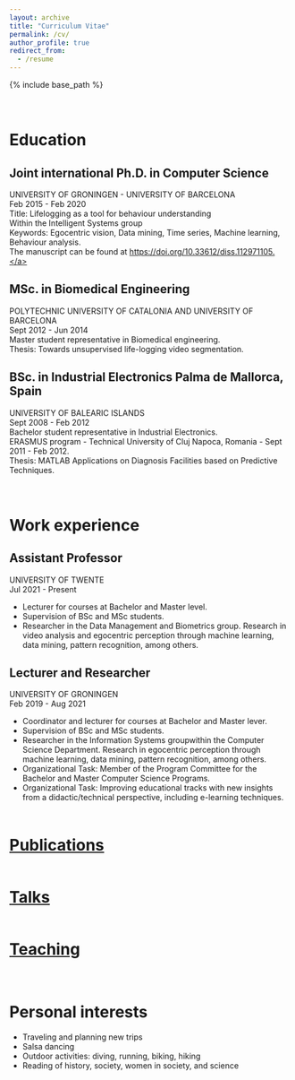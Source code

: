 ```yaml
---
layout: archive
title: "Curriculum Vitae"
permalink: /cv/
author_profile: true
redirect_from:
  - /resume
---
```

{% include base_path %}

<div style="padding-top: 20px;"></div>

# Education
## Joint international Ph.D. in Computer Science
UNIVERSITY OF GRONINGEN - UNIVERSITY OF BARCELONA <br> 
Feb 2015 - Feb 2020 <br>
Title: Lifelogging as a tool for behaviour understanding <br>
Within the Intelligent Systems group <br>
Keywords: Egocentric vision, Data mining, Time series, Machine learning, Behaviour analysis.<br>
The manuscript can be found at <a href="https://doi.org/10.33612/diss.112971105">https://doi.org/10.33612/diss.112971105.</a>

## MSc. in Biomedical Engineering
POLYTECHNIC UNIVERSITY OF CATALONIA AND UNIVERSITY OF BARCELONA <br>
Sept 2012 - Jun 2014 <br>
Master student representative in Biomedical engineering.<br>
Thesis: Towards unsupervised life-logging video segmentation.

## BSc. in Industrial Electronics Palma de Mallorca, Spain
UNIVERSITY OF BALEARIC ISLANDS <br>
Sept 2008 - Feb 2012 <br>
Bachelor student representative in Industrial Electronics. <br>
ERASMUS program - Technical University of Cluj Napoca, Romania - Sept 2011 - Feb 2012. <br>
Thesis: MATLAB Applications on Diagnosis Facilities based on Predictive Techniques.

<div style="padding-top: 20px;"></div>

# Work experience

## Assistant Professor 
UNIVERSITY OF TWENTE <br>
Jul 2021 - Present <br>
* Lecturer for courses at Bachelor and Master level.<br>
* Supervision of BSc and MSc students.<br>
* Researcher in the Data Management and Biometrics group. Research in video analysis and egocentric perception through machine learning, data mining, pattern recognition, among others.

## Lecturer and Researcher 
UNIVERSITY OF GRONINGEN <br> 
Feb 2019 - Aug 2021 <br>
* Coordinator and lecturer for courses at Bachelor and Master lever. <br>
* Supervision of BSc and MSc students.<br>
* Researcher in the Information Systems groupwithin the Computer Science Department. Research in egocentric perception through machine learning, data mining, pattern recognition, among others. <br>
* Organizational Task: Member of the Program Committee for the Bachelor and Master Computer Science Programs.<br>
* Organizational Task: Improving educational tracks with new insights from a didactic/technical perspective, including e-learning techniques.

<h1 style="padding-top: 20px;"><a href="https://estefaniatalavera.github.io/publications/">Publications</a></h1>

<h1 style="padding-top: 20px;"><a href="https://estefaniatalavera.github.io/talks/">Talks</a></h1>

<h1 style="padding-top: 20px;"><a href="https://estefaniatalavera.github.io/teaching/">Teaching</a></h1>

<div style="padding-top: 20px;"></div>


# Personal interests
* Traveling and planning new trips
* Salsa dancing
* Outdoor activities: diving, running, biking, hiking
* Reading of history, society, women in society, and science
